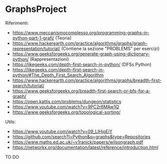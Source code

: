 # GraphsProject

Riferimenti: 
- https://www.meccanismocomplesso.org/programming-graphs-in-python-part-1-grafi/ (Teoria)
- https://www.hackerearth.com/practice/algorithms/graphs/graph-representation/tutorial/ (Contiene la sezione "PROBLEMS" per esercizi)
- https://www.geeksforgeeks.org/generate-graph-using-dictionary-python/ (Rappresentazioni)
- https://likegeeks.com/depth-first-search-in-python/ (DFSs Python)
- https://likegeeks.com/depth-first-search-in-python/#The_Depth_First_Search_Algorithm
- https://www.hackerearth.com/practice/algorithms/graphs/breadth-first-search/tutorial/
- https://www.geeksforgeeks.org/breadth-first-search-or-bfs-for-a-graph/
- https://open.kattis.com/problems/dungeon/statistics
- https://www.youtube.com/watch?v=9PC2r6MAw1Q
- https://www.geeksforgeeks.org/topological-sorting/

Utils: 
- https://www.youtube.com/watch?v=09_LlHjoEiY
- https://github.com/search?l=Python&q=graphs&type=Repositories
- https://www.maths.ed.ac.uk/~v1ranick/papers/wilsongraph.pdf
- https://networkx.org/documentation/latest/reference/introduction.html



TO DO
